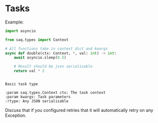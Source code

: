 # Tasks

Example:
```python
import asyncio

from saq.types import Context

# All functions take in context dict and kwargs
async def double(ctx: Context, *, val: int) -> int:
    await asyncio.sleep(0.5)

    # Result should be json serializable
    return val * 2
```


```{py:function} task_type(ctx: saq.types.Context, *, **kwargs) -> JSONType:

Basic task type

:param saq.types.Context ctx: The task context
:param kwargs: Task parameters
:rtype: Any JSON serialisable
```

Discuss that if you configured retries that it will automatically retry on any Exception.
